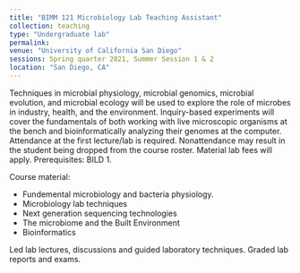 ```yaml
---
title: "BIMM 121 Microbiology Lab Teaching Assistant"
collection: teaching
type: "Undergraduate lab"
permalink: 
venue: "University of California San Diego"
sessions: Spring quarter 2021, Summer Session 1 & 2
location: "San Diego, CA"
---
```


Techniques in microbial physiology, microbial genomics, microbial evolution, and microbial ecology will be used to explore the role of microbes in industry, health, and the environment. Inquiry-based experiments will cover the fundamentals of both working with live microscopic organisms at the bench and bioinformatically analyzing their genomes at the computer. Attendance at the first lecture/lab is required. Nonattendance may result in the student being dropped from the course roster. Material lab fees will apply. Prerequisites: BILD 1.

Course material:
- Fundemental microbiology and bacteria physiology.
- Microbiology lab techniques
- Next generation sequencing technologies
- The microbiome and the Built Environment
- Bioinformatics

Led lab lectures, discussions and guided laboratory techniques. Graded lab reports and exams.

